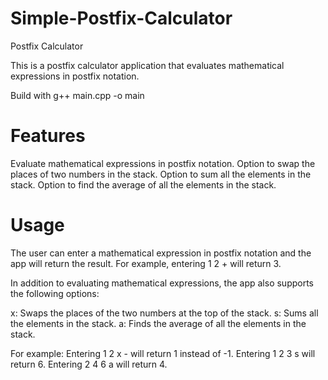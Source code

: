 # Simple-Postfix-Calculator

Postfix Calculator

This is a postfix calculator application that evaluates mathematical expressions in postfix notation.

Build with g++ main.cpp -o main

# Features

Evaluate mathematical expressions in postfix notation.
Option to swap the places of two numbers in the stack.
Option to sum all the elements in the stack.
Option to find the average of all the elements in the stack.

# Usage

The user can enter a mathematical expression in postfix notation and the app will return the result. For example, entering 1 2 + will return 3.

In addition to evaluating mathematical expressions, the app also supports the following options:

x: Swaps the places of the two numbers at the top of the stack.
s: Sums all the elements in the stack.
a: Finds the average of all the elements in the stack.

For example:
Entering 1 2 x - will return 1 instead of -1.
Entering 1 2 3 s will return 6.
Entering 2 4 6 a will return 4.